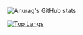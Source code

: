![Anurag's GitHub stats](https://github-readme-stats.vercel.app/api?username=Tunglies&show_icons=true&hide_rank=true&theme=catppuccin_latte)

[![Top Langs](https://github-readme-stats.vercel.app/api/top-langs/?username=Tunglies&layout=compact&&theme=catppuccin_latte)](https://github.com/anuraghazra/github-readme-stats)

<!--
**Tunglies/Tunglies** is a ✨ _special_ ✨ repository because its `README.md` (this file) appears on your GitHub profile.

Here are some ideas to get you started:

- 🔭 I’m currently working on ...
- 🌱 I’m currently learning ...
- 👯 I’m looking to collaborate on ...
- 🤔 I’m looking for help with ...
- 💬 Ask me about ...
- 📫 How to reach me: ...
- 😄 Pronouns: ...
- ⚡ Fun fact: ...
-->
